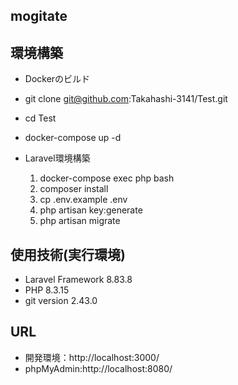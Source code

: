 ## mogitate

## 環境構築
- Dockerのビルド
- git clone git@github.com:Takahashi-3141/Test.git
- cd Test
- docker-compose up -d

- Laravel環境構築
  1. docker-compose exec php bash
  2. composer install
  3. cp .env.example .env
  4. php artisan key:generate
  5. php artisan migrate
      

## 使用技術(実行環境)
- Laravel Framework 8.83.8
- PHP 8.3.15
- git version 2.43.0

## URL
- 開発環境：http://localhost:3000/
- phpMyAdmin:http://localhost:8080/
